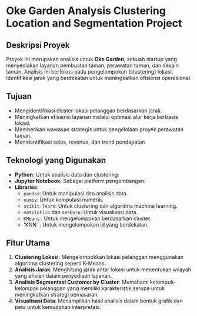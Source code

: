 # Oke Garden Analysis Clustering Location and Segmentation Project

## Deskripsi Proyek
Proyek ini merupakan analisis untuk **Oke Garden**, sebuah startup yang menyediakan layanan pembuatan taman, perawatan taman, dan desain taman. Analisis ini berfokus pada pengelompokan (clustering) lokasi, identifikasi jarak yang berdekatan untuk meningkatkan efisiensi operasional.

## Tujuan
- Mengidentifikasi cluster lokasi pelanggan berdasarkan jarak.
- Meningkatkan efisiensi layanan melalui optimasi alur kerja berbasis lokasi.
- Memberikan wawasan strategis untuk pengelolaan proyek perawatan taman.
- Menidentifikasi sales, revenue, dan trend pendapatan

## Teknologi yang Digunakan
- **Python**: Untuk analisis data dan clustering.
- **Jupyter Notebook**: Sebagai platform pengembangan.
- **Libraries**:
  - `pandas`: Untuk manipulasi dan analisis data.
  - `numpy`: Untuk komputasi numerik.
  - `scikit-learn`: Untuk clustering dan algoritma machine learning.
  - `matplotlib` dan `seaborn`: Untuk visualisasi data.
  - `KMeans` : Untuk mengelompokan berdasarkan cluster.
  - 'KNN` : Untuk mengelompokan id yang berdekatan.

## Fitur Utama
1. **Clustering Lokasi**: Mengelompokkan lokasi pelanggan menggunakan algoritma clustering seperti K-Means.
2. **Analisis Jarak**: Menghitung jarak antar lokasi untuk menentukan wilayah yang efisien dalam penyediaan layanan.
3. **Analisis Segmentasi Customer by Cluster**: Memahami kelompok-kelompok pelanggan yang memiliki karakteristik serupa untuk meningkatkan strategi pemasaran.
4. **Visualisasi Data**: Menampilkan hasil analisis dalam bentuk grafik dan peta untuk kemudahan interpretasi.

